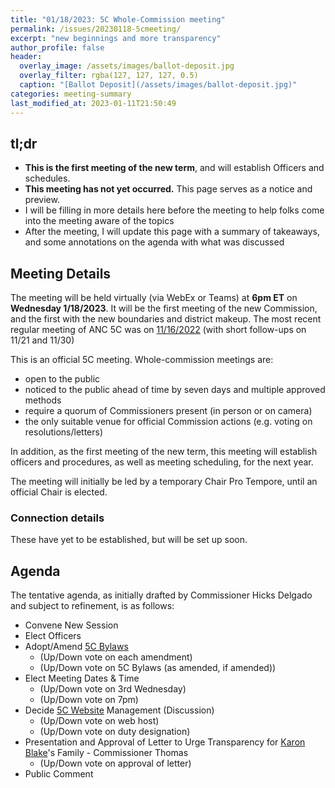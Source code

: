 ```yaml
---
title: "01/18/2023: 5C Whole-Commission meeting"
permalink: /issues/20230118-5cmeeting/
excerpt: "new beginnings and more transparency"
author_profile: false
header:
  overlay_image: /assets/images/ballot-deposit.jpg
  overlay_filter: rgba(127, 127, 127, 0.5)
  caption: "[Ballot Deposit](/assets/images/ballot-deposit.jpg)"
categories: meeting-summary
last_modified_at: 2023-01-11T21:50:49
---
```

## tl;dr
- **This is the first meeting of the new term**, and will establish Officers and schedules.
- **This meeting has not yet occurred.** This page serves as a notice and preview.
- I will be filling in more details here before the meeting to help folks come into the meeting aware of the topics
- After the meeting, I will update this page with a summary of takeaways, and some annotations on the agenda with what was discussed

## Meeting Details
The meeting will be held virtually (via WebEx or Teams) at **6pm ET** on **Wednesday 1/18/2023**. It will be the first meeting of the new Commission, and the first with the new boundaries and district makeup. The most recent regular meeting of ANC 5C was on [11/16/2022](/issues/20221116-5cmeeting/) (with short follow-ups on 11/21 and 11/30)

This is an official 5C meeting. Whole-commission meetings are:
- open to the public
- noticed to the public ahead of time by seven days and multiple approved methods
- require a quorum of Commissioners present (in person or on camera)
- the only suitable venue for official Commission actions (e.g. voting on resolutions/letters)

In addition, as the first meeting of the new term, this meeting will establish officers and procedures, as well as meeting scheduling, for the next year.

The meeting will initially be led by a temporary Chair Pro Tempore, until an official Chair is elected.

### Connection details
These have yet to be established, but will be set up soon.

## Agenda
The tentative agenda, as initially drafted by Commissioner Hicks Delgado and subject to refinement, is as follows:
- Convene New Session
- Elect Officers
- Adopt/Amend [5C Bylaws](https://www.anc-5c.com/wp-content/uploads/2021/09/2019-03-25-ANC-5C-Bylaws-1-1.pdf)
  - (Up/Down vote on each amendment)
  - (Up/Down vote on 5C Bylaws (as amended, if amended))
- Elect Meeting Dates & Time
  - (Up/Down vote on 3rd Wednesday)
  - (Up/Down vote on 7pm)
- Decide [5C Website](https://www.anc-5c.com/) Management (Discussion)
  - (Up/Down vote on web host)
  - (Up/Down vote on duty designation)
- Presentation and Approval of Letter to Urge Transparency for [Karon Blake](https://dcist.com/story/23/01/10/dc-police-update-karon-blake/)'s Family - Commissioner Thomas
  - (Up/Down vote on approval of letter)
- Public Comment